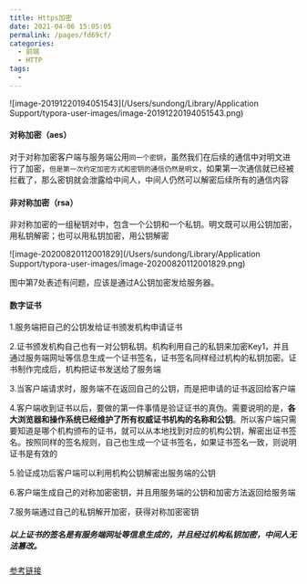```yaml
---
title: Https加密
date: 2021-04-06 15:05:05
permalink: /pages/fd69cf/
categories:
  - 前端
  - HTTP
tags:
  - 
---
```

![image-20191220194051543](/Users/sundong/Library/Application Support/typora-user-images/image-20191220194051543.png)

#### 对称加密（aes）

对于对称加密客户端与服务端公用`同一个密钥`，虽然我们在后续的通信中对明文进行了加密，`但是第一次约定加密方式和密钥的通信仍然是明文`，如果第一次通信就已经被拦截了，那么密钥就会泄露给中间人，中间人仍然可以解密后续所有的通信内容

#### 非对称加密（rsa）

非对称加密的一组秘钥对中，包含一个公钥和一个私钥。明文既可以用公钥加密，用私钥解密；也可以用私钥加密，用公钥解密

![image-20200820112001829](/Users/sundong/Library/Application Support/typora-user-images/image-20200820112001829.png)

图中第7处表述有问题，应该是通过A公钥加密发给服务器。

#### 数字证书

1.服务端把自己的公钥发给证书颁发机构申请证书

2.证书颁发机构自己也有一对公钥私钥。机构利用自己的私钥来加密Key1，并且通过服务端网址等信息生成一个证书签名，证书签名同样经过机构的私钥加密。证书制作完成后，机构把证书发送给了服务端

3.当客户端请求时，服务端不在返回自己的公钥，而是把申请的证书返回给客户端

4.客户端收到证书以后，要做的第一件事情是验证证书的真伪。需要说明的是，**各大浏览器和操作系统已经维护了所有权威证书机构的名称和公钥**。所以客户端只需要知道是哪个机构颁布的证书，就可以从本地找到对应的机构公钥，解密出证书签名。按照同样的签名规则，自己也生成一个证书签名，如果证书签名一致，则说明证书是有效的

5.验证成功后客户端可以利用机构公钥解密出服务端的公钥

6.客户端生成自己的对称加密密钥，并且用服务端的公钥和加密方法返回给服务端

7.服务端通过自己的私钥解开加密，获得对称加密密钥

##### 以上证书的签名是有服务端网址等信息生成的，并且经过机构私钥加密，中间人无法篡改。

[参考链接](https://zhuanlan.zhihu.com/p/57142784)